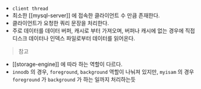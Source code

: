 - `client thread`
- 최소한 [[mysql-server]] 에 접속한 클라이언트 수 만큼 존재한다.
- 클라이언트가 요청한 쿼리 문장을 처리한다.
- 주로 데이터를 데이터 버퍼, 캐시로 부터 가져오며, 버퍼나 캐시에 없는 경우에 직접 디스크 데이터나 인덱스 파일로부터 데이터를 읽어온다.

> 참고
- [[storage-engine]] 에 따라 하는 역할이 다르다.
- `innodb` 의 경우, `foreground`, `background` 역할이 나눠져 있지만, `myisam` 의 경우 `foreground` 가 `background` 가 하는 일까지 처리하는듯